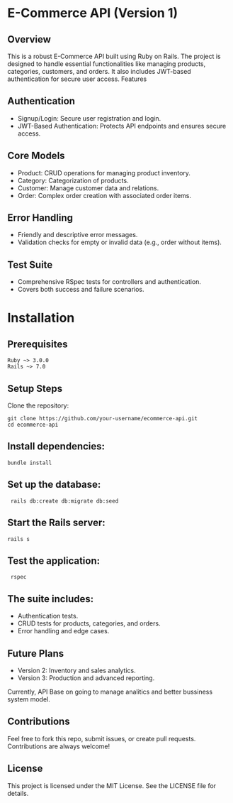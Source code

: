 # E-Commerce API (Version 1)
## Overview

This is a robust E-Commerce API built using Ruby on Rails. The project is designed to handle essential functionalities like managing products, categories, customers, and orders. It also includes JWT-based authentication for secure user access.
Features

## Authentication

- Signup/Login: Secure user registration and login.
- JWT-Based Authentication: Protects API endpoints and ensures secure access.

## Core Models

- Product: CRUD operations for managing product inventory.
- Category: Categorization of products.
- Customer: Manage customer data and relations.
- Order: Complex order creation with associated order items.

## Error Handling

- Friendly and descriptive error messages.
- Validation checks for empty or invalid data (e.g., order without items).

## Test Suite

- Comprehensive RSpec tests for controllers and authentication.
- Covers both success and failure scenarios.

# Installation
## Prerequisites

    Ruby ~> 3.0.0
    Rails ~> 7.0

## Setup Steps

Clone the repository:

```
git clone https://github.com/your-username/ecommerce-api.git
cd ecommerce-api
```

## Install dependencies:

```bundle install```

## Set up the database:

``` rails db:create db:migrate db:seed```

## Start the Rails server:

```rails s```

## Test the application:

``` rspec```

## The suite includes:

- Authentication tests.
- CRUD tests for products, categories, and orders.
- Error handling and edge cases.

## Future Plans

- Version 2: Inventory and sales analytics.
- Version 3: Production and advanced reporting.

Currently, API Base on going to manage analitics and better bussiness system model.

## Contributions

Feel free to fork this repo, submit issues, or create pull requests. Contributions are always welcome!

## License

This project is licensed under the MIT License. See the LICENSE file for details.